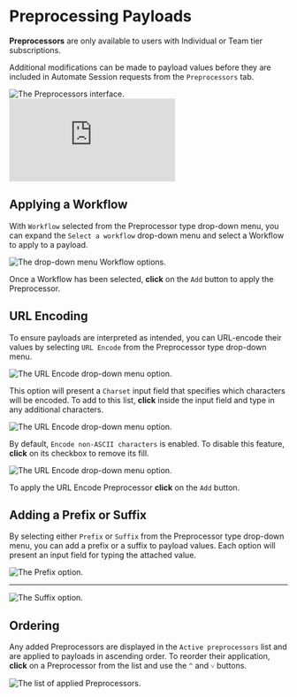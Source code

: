 # Preprocessing Payloads

<ProContainer>
<b>Preprocessors</b> are only available to users with Individual or Team tier subscriptions.
</ProContainer>

Additional modifications can be made to payload values before they are included in Automate Session requests from the `Preprocessors` tab.

<img alt="The Preprocessors interface." src="/_images/automate_preprocessors.png" center/>

<div class="video small">
  <iframe src="https://www.youtube.com/embed/PrXVDR-YCXE?si=XbnW0YRhlydOXlji" title="YouTube video player." frameborder="0"></iframe>
</div>

## Applying a Workflow

With `Workflow` selected from the Preprocessor type drop-down menu, you can expand the `Select a workflow` drop-down menu and select a Workflow to apply to a payload.

<img alt="The drop-down menu Workflow options." src="/_images/automate_workflow.png" center/>

Once a Workflow has been selected, **click** on the `Add` button to apply the Preprocessor.

## URL Encoding

To ensure payloads are interpreted as intended, you can URL-encode their values by selecting `URL Encode` from the Preprocessor type drop-down menu.

<img alt="The URL Encode drop-down menu option." src="/_images/automate_url_encode.png" center/>

This option will present a `Charset` input field that specifies which characters will be encoded. To add to this list, **click** inside the input field and type in any additional characters.

<img alt="The URL Encode drop-down menu option." src="/_images/automate_url_encode_charset.png" center/>

By default, `Encode non-ASCII characters` is enabled. To disable this feature, **click** on its checkbox to remove its fill.

<img alt="The URL Encode drop-down menu option." src="/_images/automate_url_encode_non_ascii.png" center/>

To apply the URL Encode Preprocessor **click** on the `Add` button.

## Adding a Prefix or Suffix

By selecting either `Prefix` or `Suffix` from the Preprocessor type drop-down menu, you can add a prefix or a suffix to payload values. Each option will present an input field for typing the attached value.

<img alt="The Prefix option." src="/_images/automate_prefix.png" center/>

---

<img alt="The Suffix option." src="/_images/automate_suffix.png" center/>

## Ordering

Any added Preprocessors are displayed in the `Active preprocessors` list and are applied to payloads in ascending order. To reorder their application, **click** on a Preprocessor from the list and use the `^` and `˅` buttons.

<img alt="The list of applied Preprocessors." src="/_images/automate_preprocessors_order.png" center/>
